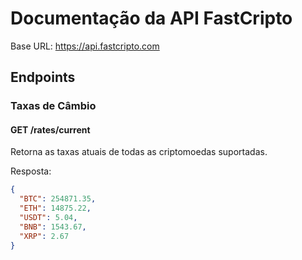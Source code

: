 # Documentação da API FastCripto

Base URL: https://api.fastcripto.com

## Endpoints

### Taxas de Câmbio

#### GET /rates/current

Retorna as taxas atuais de todas as criptomoedas suportadas.

Resposta:

```json
{
  "BTC": 254871.35,
  "ETH": 14875.22,
  "USDT": 5.04,
  "BNB": 1543.67,
  "XRP": 2.67
}
```
